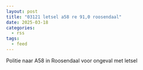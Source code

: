 ```yaml
---
layout: post
title: "03121 letsel a58 re 91,0 roosendaal"
date: 2025-03-18
categories: 
  - rss
tags: 
  - feed
---
```


Politie naar A58 in Roosendaal voor ongeval met letsel
